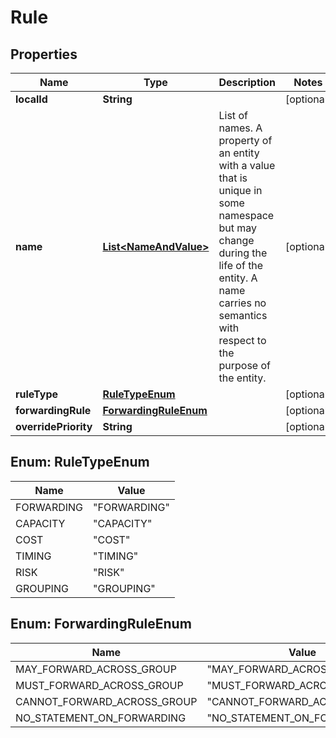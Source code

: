 
# Rule

## Properties
Name | Type | Description | Notes
------------ | ------------- | ------------- | -------------
**localId** | **String** |  |  [optional]
**name** | [**List&lt;NameAndValue&gt;**](NameAndValue.md) | List of names. A property of an entity with a value that is unique in some namespace but may change during the life of the entity. A name carries no semantics with respect to the purpose of the entity. |  [optional]
**ruleType** | [**RuleTypeEnum**](#RuleTypeEnum) |  |  [optional]
**forwardingRule** | [**ForwardingRuleEnum**](#ForwardingRuleEnum) |  |  [optional]
**overridePriority** | **String** |  |  [optional]


<a name="RuleTypeEnum"></a>
## Enum: RuleTypeEnum
Name | Value
---- | -----
FORWARDING | &quot;FORWARDING&quot;
CAPACITY | &quot;CAPACITY&quot;
COST | &quot;COST&quot;
TIMING | &quot;TIMING&quot;
RISK | &quot;RISK&quot;
GROUPING | &quot;GROUPING&quot;


<a name="ForwardingRuleEnum"></a>
## Enum: ForwardingRuleEnum
Name | Value
---- | -----
MAY_FORWARD_ACROSS_GROUP | &quot;MAY_FORWARD_ACROSS_GROUP&quot;
MUST_FORWARD_ACROSS_GROUP | &quot;MUST_FORWARD_ACROSS_GROUP&quot;
CANNOT_FORWARD_ACROSS_GROUP | &quot;CANNOT_FORWARD_ACROSS_GROUP&quot;
NO_STATEMENT_ON_FORWARDING | &quot;NO_STATEMENT_ON_FORWARDING&quot;



